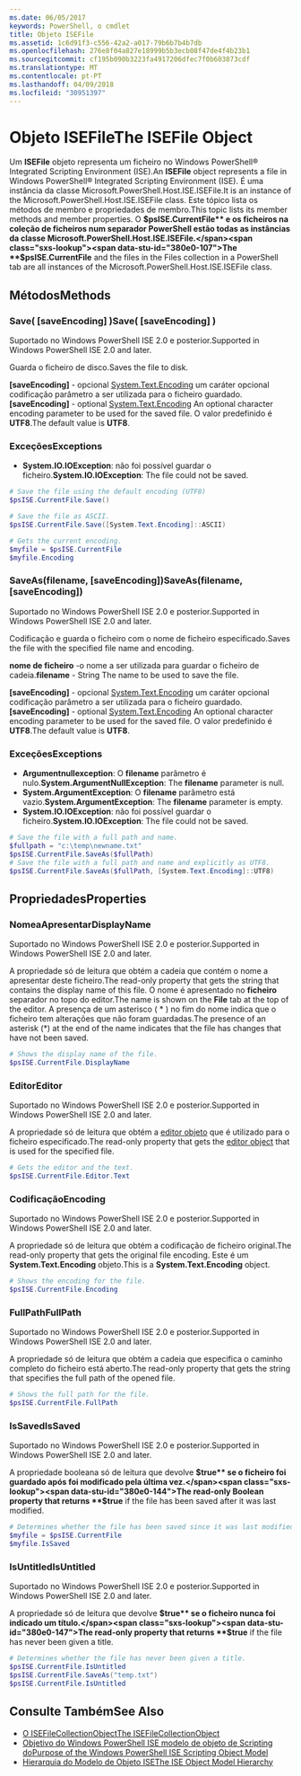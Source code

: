```yaml
---
ms.date: 06/05/2017
keywords: PowerShell, o cmdlet
title: Objeto ISEFile
ms.assetid: 1c6d91f3-c556-42a2-a017-79b6b7b4b7db
ms.openlocfilehash: 276e8f04a827e18999b5b3ecb08f47de4f4b23b1
ms.sourcegitcommit: cf195b090b3223fa4917206dfec7f0b603873cdf
ms.translationtype: MT
ms.contentlocale: pt-PT
ms.lasthandoff: 04/09/2018
ms.locfileid: "30951397"
---
```

# <a name="the-isefile-object"></a><span data-ttu-id="380e0-103">Objeto ISEFile</span><span class="sxs-lookup"><span data-stu-id="380e0-103">The ISEFile Object</span></span>

<span data-ttu-id="380e0-104">Um **ISEFile** objeto representa um ficheiro no Windows PowerShell® Integrated Scripting Environment (ISE).</span><span class="sxs-lookup"><span data-stu-id="380e0-104">An **ISEFile** object represents a file in Windows PowerShell® Integrated Scripting Environment (ISE).</span></span> <span data-ttu-id="380e0-105">É uma instância da classe Microsoft.PowerShell.Host.ISE.ISEFile.</span><span class="sxs-lookup"><span data-stu-id="380e0-105">It is an instance of the Microsoft.PowerShell.Host.ISE.ISEFile class.</span></span> <span data-ttu-id="380e0-106">Este tópico lista os métodos de membro e propriedades de membro.</span><span class="sxs-lookup"><span data-stu-id="380e0-106">This topic lists its member methods and member properties.</span></span> <span data-ttu-id="380e0-107">O **$psISE.CurrentFile** e os ficheiros na coleção de ficheiros num separador PowerShell estão todas as instâncias da classe Microsoft.PowerShell.Host.ISE.ISEFile.</span><span class="sxs-lookup"><span data-stu-id="380e0-107">The **$psISE.CurrentFile** and the files in the Files collection in a PowerShell tab are all instances of the Microsoft.PowerShell.Host.ISE.ISEFile class.</span></span>

## <a name="methods"></a><span data-ttu-id="380e0-108">Métodos</span><span class="sxs-lookup"><span data-stu-id="380e0-108">Methods</span></span>

### <a name="save-saveencoding-"></a><span data-ttu-id="380e0-109">Save\( \[saveEncoding\] \)</span><span class="sxs-lookup"><span data-stu-id="380e0-109">Save\( \[saveEncoding\] \)</span></span>

<span data-ttu-id="380e0-110">Suportado no Windows PowerShell ISE 2.0 e posterior.</span><span class="sxs-lookup"><span data-stu-id="380e0-110">Supported in Windows PowerShell ISE 2.0 and later.</span></span>

<span data-ttu-id="380e0-111">Guarda o ficheiro de disco.</span><span class="sxs-lookup"><span data-stu-id="380e0-111">Saves the file to disk.</span></span>

<span data-ttu-id="380e0-112">**\[saveEncoding\]**  - opcional [System.Text.Encoding](http://msdn.microsoft.com/library/system.text.encoding.aspx) um caráter opcional codificação parâmetro a ser utilizada para o ficheiro guardado.</span><span class="sxs-lookup"><span data-stu-id="380e0-112">**\[saveEncoding\]** - optional [System.Text.Encoding](http://msdn.microsoft.com/library/system.text.encoding.aspx) An optional character encoding parameter to be used for the saved file.</span></span> <span data-ttu-id="380e0-113">O valor predefinido é **UTF8**.</span><span class="sxs-lookup"><span data-stu-id="380e0-113">The default value is **UTF8**.</span></span>

### <a name="exceptions"></a><span data-ttu-id="380e0-114">Exceções</span><span class="sxs-lookup"><span data-stu-id="380e0-114">Exceptions</span></span>

- <span data-ttu-id="380e0-115">**System.IO.IOException**: não foi possível guardar o ficheiro.</span><span class="sxs-lookup"><span data-stu-id="380e0-115">**System.IO.IOException**: The file could not be saved.</span></span>

```powershell
# Save the file using the default encoding (UTF8)
$psISE.CurrentFile.Save()

# Save the file as ASCII.
$psISE.CurrentFile.Save([System.Text.Encoding]::ASCII)

# Gets the current encoding.
$myfile = $psISE.CurrentFile
$myfile.Encoding
```

### <a name="saveasfilename-saveencoding"></a><span data-ttu-id="380e0-116">SaveAs\(filename, \[saveEncoding\]\)</span><span class="sxs-lookup"><span data-stu-id="380e0-116">SaveAs\(filename, \[saveEncoding\]\)</span></span>

<span data-ttu-id="380e0-117">Suportado no Windows PowerShell ISE 2.0 e posterior.</span><span class="sxs-lookup"><span data-stu-id="380e0-117">Supported in Windows PowerShell ISE 2.0 and later.</span></span>

<span data-ttu-id="380e0-118">Codificação e guarda o ficheiro com o nome de ficheiro especificado.</span><span class="sxs-lookup"><span data-stu-id="380e0-118">Saves the file with the specified file name and encoding.</span></span>

<span data-ttu-id="380e0-119">**nome de ficheiro** -o nome a ser utilizada para guardar o ficheiro de cadeia.</span><span class="sxs-lookup"><span data-stu-id="380e0-119">**filename** - String The name to be used to save the file.</span></span>

<span data-ttu-id="380e0-120">**\[saveEncoding\]**  - opcional [System.Text.Encoding](http://msdn.microsoft.com/library/system.text.encoding.aspx) um caráter opcional codificação parâmetro a ser utilizada para o ficheiro guardado.</span><span class="sxs-lookup"><span data-stu-id="380e0-120">**\[saveEncoding\]** - optional [System.Text.Encoding](http://msdn.microsoft.com/library/system.text.encoding.aspx) An optional character encoding parameter to be used for the saved file.</span></span> <span data-ttu-id="380e0-121">O valor predefinido é **UTF8**.</span><span class="sxs-lookup"><span data-stu-id="380e0-121">The default value is **UTF8**.</span></span>

### <a name="exceptions"></a><span data-ttu-id="380e0-122">Exceções</span><span class="sxs-lookup"><span data-stu-id="380e0-122">Exceptions</span></span>

- <span data-ttu-id="380e0-123">**Argumentnullexception**: O **filename** parâmetro é nulo.</span><span class="sxs-lookup"><span data-stu-id="380e0-123">**System.ArgumentNullException**: The **filename** parameter is null.</span></span>
- <span data-ttu-id="380e0-124">**System.ArgumentException**: O **filename** parâmetro está vazio.</span><span class="sxs-lookup"><span data-stu-id="380e0-124">**System.ArgumentException**: The **filename** parameter is empty.</span></span>
- <span data-ttu-id="380e0-125">**System.IO.IOException**: não foi possível guardar o ficheiro.</span><span class="sxs-lookup"><span data-stu-id="380e0-125">**System.IO.IOException**: The file could not be saved.</span></span>

```powershell
# Save the file with a full path and name.
$fullpath = "c:\temp\newname.txt"
$psISE.CurrentFile.SaveAs($fullPath)
# Save the file with a full path and name and explicitly as UTF8.
$psISE.CurrentFile.SaveAs($fullPath, [System.Text.Encoding]::UTF8)
```

## <a name="properties"></a><span data-ttu-id="380e0-126">Propriedades</span><span class="sxs-lookup"><span data-stu-id="380e0-126">Properties</span></span>

### <a name="displayname"></a><span data-ttu-id="380e0-127">NomeaApresentar</span><span class="sxs-lookup"><span data-stu-id="380e0-127">DisplayName</span></span>

<span data-ttu-id="380e0-128">Suportado no Windows PowerShell ISE 2.0 e posterior.</span><span class="sxs-lookup"><span data-stu-id="380e0-128">Supported in Windows PowerShell ISE 2.0 and later.</span></span>

<span data-ttu-id="380e0-129">A propriedade só de leitura que obtém a cadeia que contém o nome a apresentar deste ficheiro.</span><span class="sxs-lookup"><span data-stu-id="380e0-129">The read-only property that gets the string that contains the display name of this file.</span></span> <span data-ttu-id="380e0-130">O nome é apresentado no **ficheiro** separador no topo do editor.</span><span class="sxs-lookup"><span data-stu-id="380e0-130">The name is shown on the **File** tab at the top of the editor.</span></span> <span data-ttu-id="380e0-131">A presença de um asterisco \( \* \) no fim do nome indica que o ficheiro tem alterações que não foram guardadas.</span><span class="sxs-lookup"><span data-stu-id="380e0-131">The presence of an asterisk \(\*\) at the end of the name indicates that the file has changes that have not been saved.</span></span>

```powershell
# Shows the display name of the file.
$psISE.CurrentFile.DisplayName
```

### <a name="editor"></a><span data-ttu-id="380e0-132">Editor</span><span class="sxs-lookup"><span data-stu-id="380e0-132">Editor</span></span>

<span data-ttu-id="380e0-133">Suportado no Windows PowerShell ISE 2.0 e posterior.</span><span class="sxs-lookup"><span data-stu-id="380e0-133">Supported in Windows PowerShell ISE 2.0 and later.</span></span>

<span data-ttu-id="380e0-134">A propriedade só de leitura que obtém a [editor objeto](The-ISEEditor-Object.md) que é utilizado para o ficheiro especificado.</span><span class="sxs-lookup"><span data-stu-id="380e0-134">The read-only property that gets the [editor object](The-ISEEditor-Object.md) that is used for the specified file.</span></span>

```powershell
# Gets the editor and the text.
$psISE.CurrentFile.Editor.Text
```

### <a name="encoding"></a><span data-ttu-id="380e0-135">Codificação</span><span class="sxs-lookup"><span data-stu-id="380e0-135">Encoding</span></span>

<span data-ttu-id="380e0-136">Suportado no Windows PowerShell ISE 2.0 e posterior.</span><span class="sxs-lookup"><span data-stu-id="380e0-136">Supported in Windows PowerShell ISE 2.0 and later.</span></span>

<span data-ttu-id="380e0-137">A propriedade só de leitura que obtém a codificação de ficheiro original.</span><span class="sxs-lookup"><span data-stu-id="380e0-137">The read-only property that gets the original file encoding.</span></span> <span data-ttu-id="380e0-138">Este é um **System.Text.Encoding** objeto.</span><span class="sxs-lookup"><span data-stu-id="380e0-138">This is a **System.Text.Encoding** object.</span></span>

```powershell
# Shows the encoding for the file.
$psISE.CurrentFile.Encoding
```

### <a name="fullpath"></a><span data-ttu-id="380e0-139">FullPath</span><span class="sxs-lookup"><span data-stu-id="380e0-139">FullPath</span></span>

<span data-ttu-id="380e0-140">Suportado no Windows PowerShell ISE 2.0 e posterior.</span><span class="sxs-lookup"><span data-stu-id="380e0-140">Supported in Windows PowerShell ISE 2.0 and later.</span></span>

<span data-ttu-id="380e0-141">A propriedade só de leitura que obtém a cadeia que especifica o caminho completo do ficheiro está aberto.</span><span class="sxs-lookup"><span data-stu-id="380e0-141">The read-only property that gets the string that specifies the full path of the opened file.</span></span>

```powershell
# Shows the full path for the file.
$psISE.CurrentFile.FullPath
```

### <a name="issaved"></a><span data-ttu-id="380e0-142">IsSaved</span><span class="sxs-lookup"><span data-stu-id="380e0-142">IsSaved</span></span>

<span data-ttu-id="380e0-143">Suportado no Windows PowerShell ISE 2.0 e posterior.</span><span class="sxs-lookup"><span data-stu-id="380e0-143">Supported in Windows PowerShell ISE 2.0 and later.</span></span>

<span data-ttu-id="380e0-144">A propriedade booleana só de leitura que devolve **$true** se o ficheiro foi guardado após foi modificado pela última vez.</span><span class="sxs-lookup"><span data-stu-id="380e0-144">The read-only Boolean property that returns **$true** if the file has been saved after it was last modified.</span></span>

```powershell
# Determines whether the file has been saved since it was last modified.
$myfile = $psISE.CurrentFile
$myfile.IsSaved
```

### <a name="isuntitled"></a><span data-ttu-id="380e0-145">IsUntitled</span><span class="sxs-lookup"><span data-stu-id="380e0-145">IsUntitled</span></span>

<span data-ttu-id="380e0-146">Suportado no Windows PowerShell ISE 2.0 e posterior.</span><span class="sxs-lookup"><span data-stu-id="380e0-146">Supported in Windows PowerShell ISE 2.0 and later.</span></span>

<span data-ttu-id="380e0-147">A propriedade só de leitura que devolve **$true** se o ficheiro nunca foi indicado um título.</span><span class="sxs-lookup"><span data-stu-id="380e0-147">The read-only property that returns **$true** if the file has never been given a title.</span></span>

```powershell
# Determines whether the file has never been given a title.
$psISE.CurrentFile.IsUntitled
$psISE.CurrentFile.SaveAs("temp.txt")
$psISE.CurrentFile.IsUntitled
```

## <a name="see-also"></a><span data-ttu-id="380e0-148">Consulte Também</span><span class="sxs-lookup"><span data-stu-id="380e0-148">See Also</span></span>

- [<span data-ttu-id="380e0-149">O ISEFileCollectionObject</span><span class="sxs-lookup"><span data-stu-id="380e0-149">The ISEFileCollectionObject</span></span>](The-ISEFileCollection-Object.md)
- [<span data-ttu-id="380e0-150">Objetivo do Windows PowerShell ISE modelo de objeto de Scripting do</span><span class="sxs-lookup"><span data-stu-id="380e0-150">Purpose of the Windows PowerShell ISE Scripting Object Model</span></span>](Purpose-of-the-Windows-PowerShell-ISE-Scripting-Object-Model.md)
- [<span data-ttu-id="380e0-151">Hierarquia do Modelo de Objeto ISE</span><span class="sxs-lookup"><span data-stu-id="380e0-151">The ISE Object Model Hierarchy</span></span>](The-ISE-Object-Model-Hierarchy.md)
